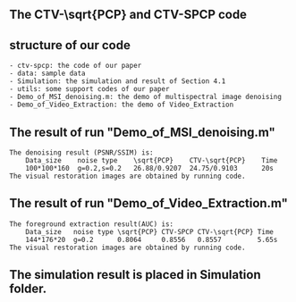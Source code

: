 ## The CTV-\sqrt{PCP} and CTV-SPCP code

## structure of our code
    - ctv-spcp: the code of our paper
    - data: sample data 
    - Simulation: the simulation and result of Section 4.1
    - utils: some support codes of our paper
    - Demo_of_MSI_denoising.m: the demo of multispectral image denoising
    - Demo_of_Video_Extraction: the demo of Video_Extraction
 
## The result of run "Demo_of_MSI_denoising.m"
    The denoising result (PSNR/SSIM) is:
        Data_size    noise type    \sqrt{PCP}    CTV-\sqrt{PCP}    Time
        100*100*160  g=0.2,s=0.2   26.88/0.9207  24.75/0.9103      20s
    The visual restoration images are obtained by running code.

## The result of run "Demo_of_Video_Extraction.m"
    The foreground extraction result(AUC) is:
        Data_size   noise type \sqrt{PCP} CTV-SPCP CTV-\sqrt{PCP} Time
        144*176*20  g=0.2      0.8064     0.8556   0.8557         5.65s
    The visual restoration images are obtained by running code. 

## The simulation result is placed in Simulation folder.


